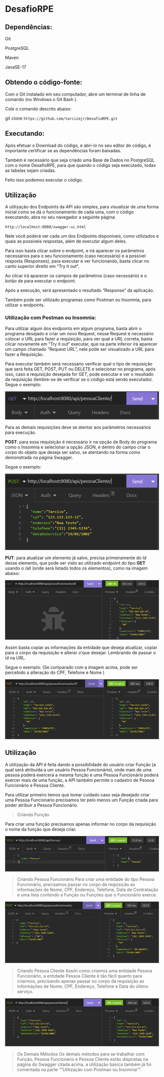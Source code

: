 # DesafioRPE

## Dependências:
Git

PostgreSQL

Maven 

JavaSE-17

## Obtendo o código-fonte:


Com o Git instalado em seu computador, abre um terminal de linha de comando (no Windows o Git Bash ).

Cole o comando descrito abaixo:

git clone `https://github.com/tarcizojr/DesafioRPE.git`


## Executando:


Após efetuar o Download do código, e abri-lo no seu editor de código, é importante certificar se as dependências foram baixadas.

Também é necessário que seja criado uma Base de Dados no PostgreSQL com o nome DesafioRPE, para que quando o código seja executado, todas as tabelas sejam criadas.

Feito isso podemos executar o código.


## Utilização


A utilização dos Endpoints da API são simples, para visualizar de uma forma inicial como se dá o funcionamento de cada uma, com o código executando, abra no seu navegador a seguinte página:

`http://localhost:8080/swagger-ui.html`

Nele você poderá ver cada um dos Endpoints disponíveis, como utilizados e quais as possíveis respostas, além de executar algum deles.

Para isso basta clicar sobre o  endpoint, e irá aparecer os parâmetros necessários para o seu funcionamento (caso necessário) e a possível resposta (Responses), para executar e ver funcionando, basta clicar no canto superior direito em “Try it out“.

Ao clicar irá aparecer os campos de parâmetros (caso necessário) e o botão de para executar o endpoint. 

Após a execução, será apresentado o resultado “Response” da aplicação.

Também pode ser utilizado programas como Postman ou Insomnia, para utilizar o endpoints.

### Utilização com Postman ou Insomnia:

Para utilizar algum dos endpoints em algum programa, basta abrir o programa desejado e criar um novo Request, nesse Request  é necessário colocar o URL para fazer a requisição, para ver qual a URL correta, basta clicar novamente em “Try it out“ executar, que na parte inferior irá aparecer um campo chamado “Request URL”,  nele pode ser visualizado a URL para fazer a Requisição. 

Para executar também será necessário verificar qual o tipo de requisição que será feita GET, POST, PUT ou DELETE e selecionar no programa, após isso, caso a requisição desejada for GET, pode executar e ver o resultado da requisição (lembre-se de verificar se o código está sendo executado).
Segue o exemplo: 

![alt text](img/imagem1.PNG)

Para as demais requisições deve se atentar aos parâmetros necessários para execução.

**POST**: para essa requisição é necessário ir na opção de Body do programa como o Insomnia e selecionar a opção JSON, e dentro do campo criar o corpo do objeto que deseja ser salvo, se atentando na forma como demonstrada na página Swagger.

Segue o exemplo:

![alt text](img/imagem2.PNG)


**PUT**: para atualizar um elemento já salvo, precisa primeiramente do Id desse elemento, que pode ser visto ao utilizado endpoint do tipo **GET** usando o /all (onde será listado todos os elementos), como na imagem abaixo:

![alt text](img/imagem3.PNG)


Assim basta copiar as informações da entidade que deseja atualizar, copiar para o corpo da requisição e alterar o'que desejar. Lembrando de passar o id na URL.

Segue o exemplo:
(Se comparado com a imagem acima, pode ser percebido a alteração do CPF, Telefone e Nome )

![alt text](img/imagem4.PNG)


## Utilização

A utilização da API é feita dando a possibilidade do usuário criar Função (a qual será atribuída a um usuário Pessoa Funcionário), onde mais de uma pessoa poderá exercerá a mesma função e uma Pessoa Funcionário poderá exercer mais de uma função, a API também permite o cadastro de Pessoa Funcionário e Pessoa Cliente.

Para utilizar primeiro temos que tomar cuidado caso seja desejado criar uma Pessoa Funcionário precisamos ter pelo menos um Função criada para poder atribuir a Pessoa Funcionário.

> Criando Função

Para criar uma função precisamos apenas informar no corpo da requisição o nome da função que deseja criar.

![alt text](img/imagem5.PNG)


> Criando Pessoa Funcionário
Para criar uma entidade do tipo Pessoa Funcionário, precisamos passar no corpo da requisição as informações de Nome, CPF, Endereço, Telefone, Data de Contratação e uma lista contendo a Função ou Funções que o Funcionário exerce.

![alt text](img/imagem6.PNG)


> Criando Pessoa Cliente
Assim como criamos uma entidade Pessoa Funcionário, a entidade Pessoa Cliente é tão fácil quanto para criarmos, precisando apenas passar no corpo da requisição as informações de Nome, CPF, Endereço, Telefone e Data do último serviço.

![alt text](img/imagem7.PNG)

> Os Demais Métodos 
Os demais métodos para se trabalhar com Função, Pessoa Funcionário e Pessoa Cliente estão dispostas na página do Swagger citada acima, a utilização básica também já foi comentada na parte “”Utilização com Postman ou Insomnia””.